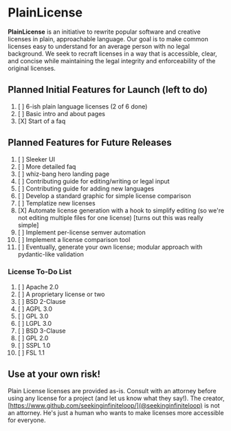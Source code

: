 # PlainLicense

**PlainLicense** is an initiative to rewrite popular software and creative licenses in plain, approachable language. Our goal is to make common licenses easy to understand for an average person with no legal background. We seek to recraft licenses in a way that is accessible, clear, and concise while maintaining the legal integrity and enforceability of the original licenses.

## Planned Initial Features for Launch (left to do)

1. [ ] 6-ish plain language licenses (2 of 6 done)
2. [ ] Basic intro and about pages
3. [X] Start of a faq

## Planned Features for Future Releases

1. [ ] Sleeker UI
2. [ ] More detailed faq
3. [ ] whiz-bang hero landing page
4. [ ] Contributing guide for editing/writing or legal input
5. [ ] Contributing guide for adding new languages
6. [ ] Develop a standard graphic for simple license comparison
7. [ ] Templatize new licenses
8. [X] Automate license generation with a hook to simplify editing (so we're not editing multiple files for one license) [turns out this was really simple]
9. [ ] Implement per-license semver automation
10. [ ] Implement a license comparison tool
11. [ ] Eventually, generate your own license; modular approach with pydantic-like validation

### License To-Do List

1. [ ] Apache 2.0
2. [ ] A proprietary license or two
3. [ ] BSD 2-Clause
4. [ ] AGPL 3.0
5. [ ] GPL 3.0
6. [ ] LGPL 3.0
7. [ ] BSD 3-Clause
8. [ ] GPL 2.0
9. [ ] SSPL 1.0
10. [ ] FSL 1.1

## **Use at your own risk!**

Plain License licenses are provided as-is. Consult with an attorney before using any license for a project (and let us know what they say!). The creator, [https://www.github.com/seekinginfiniteloop/](@seekinginfiniteloop) is not an attorney. He's just a human who wants to make licenses more accessible for everyone.
